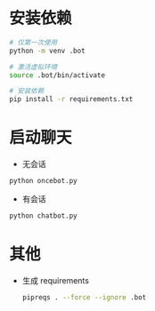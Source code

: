 # 安装依赖

```bash
# 仅第一次使用
python -m venv .bot

# 激活虚拟环境
source .bot/bin/activate

# 安装依赖
pip install -r requirements.txt
```

# 启动聊天

- 无会话

```bash
python oncebot.py
```

- 有会话

```bash
python chatbot.py
```

# 其他

- 生成 requirements

  ```bash
  pipreqs . --force --ignore .bot
  ```
